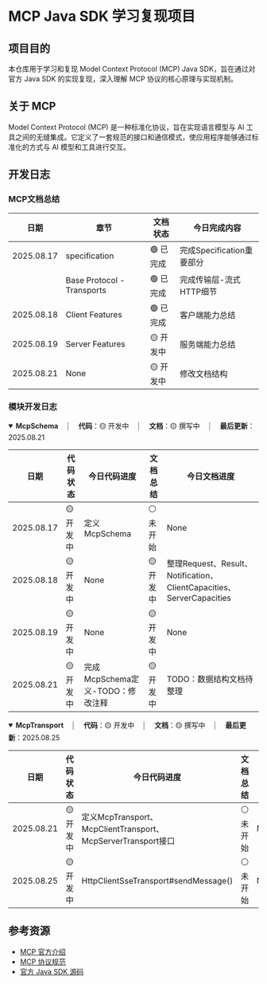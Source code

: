 # MCP Java SDK 学习复现项目

## 项目目的

本仓库用于学习和复现 Model Context Protocol (MCP) Java SDK，旨在通过对官方 Java SDK 的实现复现，深入理解 MCP 协议的核心原理与实现机制。

## 关于 MCP

Model Context Protocol (MCP) 是一种标准化协议，旨在实现语言模型与 AI 工具之间的无缝集成。它定义了一套规范的接口和通信模式，使应用程序能够通过标准化的方式与 AI 模型和工具进行交互。

## 开发日志

### MCP文档总结
| 日期         | 章节                         | 文档状态   | 今日完成内容              |
|------------|----------------------------|--------|---------------------|
| 2025.08.17 | specification              | 🟢 已完成 | 完成Specification重要部分 |
|            | Base Protocol - Transports | 🟢 已完成 | 完成传输层-流式HTTP细节      |
| 2025.08.18 | Client Features            | 🟢 已完成 | 客户端能力总结             |
| 2025.08.19 | Server Features            | 🟡 开发中 | 服务端能力总结             |
| 2025.08.21 | None                       | 🟡 开发中 | 修改文档结构              |

### 模块开发日志
<details open>
<summary>
<span style="font-size:1.0em;color:#222222"><strong>McpSchema</strong></span>
<span style="color:#586069; margin: 0 12px">│</span>
<strong>代码</strong>：🟡 开发中
<span style="color:#586069; margin: 0 12px">│</span>
<strong>文档</strong>：🟡 撰写中
<span style="color:#586069; margin: 0 12px">│</span>
<strong>最后更新</strong>：2025.08.21
</summary>

| 日期         | 代码状态   | 今日代码进度                  | 文档总结   | 今日文档进度                                                          |
|------------|--------|-------------------------|--------|-----------------------------------------------------------------|
| 2025.08.17 | 🟡 开发中 | 定义McpSchema             | ⚪ 未开始  | None                                                            |
| 2025.08.18 | 🟡 开发中 | None                    | 🟡 开发中 | 整理Request、Result、Notification、ClientCapacities、ServerCapacities |
| 2025.08.19 | 🟡 开发中 | None                    | 🟡 开发中 | None                                                            |
| 2025.08.21 | 🟡 开发中 | 完成McpSchema定义-TODO：修改注释 | 🟡 开发中 | TODO：数据结构文档待整理                                                  |

</details>

<details open>
<summary>
<span style="font-size:1.0em;color:#222222"><strong>McpTransport</strong></span>
<span style="color:#586069; margin: 0 12px">│</span>
<strong>代码</strong>：🟡 开发中
<span style="color:#586069; margin: 0 12px">│</span>
<strong>文档</strong>：🟡 撰写中
<span style="color:#586069; margin: 0 12px">│</span>
<strong>最后更新</strong>：2025.08.25
</summary>

| 日期         | 代码状态   | 今日代码进度                                                 | 文档总结   | 今日文档进度                                                          |
|------------|--------|--------------------------------------------------------|--------|-----------------------------------------------------------------|
| 2025.08.21 | 🟡 开发中 | 定义McpTransport、McpClientTransport、McpServerTransport接口 | ⚪ 未开始  | None                                                            |
| 2025.08.25 | 🟡 开发中 | HttpClientSseTransport#sendMessage()                   | ⚪ 未开始  | None                                                            |

</details>

## 参考资源

- [MCP 官方介绍](https://modelcontextprotocol.io/docs/getting-started/intro)
- [MCP 协议规范](https://modelcontextprotocol.io/specification/2025-06-18)
- [官方 Java SDK 源码](https://github.com/modelcontextprotocol/java-sdk)